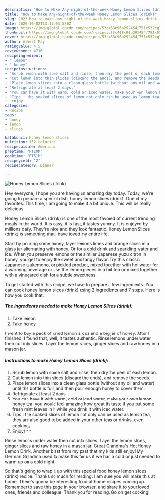 ```yaml
---
description: "How to Make Any-night-of-the-week Honey Lemon Slices (drink)"
title: "How to Make Any-night-of-the-week Honey Lemon Slices (drink)"
slug: 2023-how-to-make-any-night-of-the-week-honey-lemon-slices-drink
date: 2020-10-02T13:17:03.580Z
image: https://img-global.cpcdn.com/recipes/53c468c96a292454/751x532cq70/honey-lemon-slices-drink-recipe-main-photo.jpg
thumbnail: https://img-global.cpcdn.com/recipes/53c468c96a292454/751x532cq70/honey-lemon-slices-drink-recipe-main-photo.jpg
cover: https://img-global.cpcdn.com/recipes/53c468c96a292454/751x532cq70/honey-lemon-slices-drink-recipe-main-photo.jpg
author: Albert May
ratingvalue: 4.5
reviewcount: 4716
recipeingredient:
- " lemon"
- " honey"
recipeinstructions:
- "Scrub lemon with some salt and rinse, then dry the peel of each lemon."
- "Cut lemon into thin slices (discard the ends), and remove the seeds."
- "Place lemon slices into a clean glass bottle (without any oil and water) until the bottle is full, and then pour enough honey to cover them."
- "Refrigerate at least 2 days."
- "You can have it with warm, cold or iced water, make your own lemon honey tea. you would feel amazing how great its taste if you put some fresh mint leaves in it while you drink it with iced water."
- "Tips : the soaked slices of lemon not only can be used as lemon tea, they are also good to be added in your other teas or drinks, even cooking。"
- "Enjoy! ^_^"
categories:
- Recipe
tags:
- honey
- lemon
- slices

katakunci: honey lemon slices 
nutrition: 152 calories
recipecuisine: American
preptime: "PT20M"
cooktime: "PT51M"
recipeyield: "2"
recipecategory: Dinner

---
```



![Honey Lemon Slices (drink)](https://img-global.cpcdn.com/recipes/53c468c96a292454/751x532cq70/honey-lemon-slices-drink-recipe-main-photo.jpg)

Hey everyone, I hope you are having an amazing day today. Today, we're going to prepare a special dish, honey lemon slices (drink). One of my favorites. This time, I am going to make it a bit unique. This will be really delicious.

Honey Lemon Slices (drink) is one of the most favored of current trending meals in the world. It is easy, it is fast, it tastes yummy. It is enjoyed by millions daily. They're nice and they look fantastic. Honey Lemon Slices (drink) is something that I have loved my entire life.

Start by pouring some honey, layer lemons limes and orange slices in a glass jar alternating with honey. Or for a cold drink add sparkling water and ice. When you preserve lemons or the similar Japanese yuzu citron in honey, you get to enjoy the sweet and tangy flavor. Try this classic Japanese tsukemono, or pickled product, mixed together with hot water for a warming beverage or use the lemon pieces in a hot tea or mixed together with a vinegared dish for a subtle sweetness.


To get started with this recipe, we have to prepare a few ingredients. You can cook honey lemon slices (drink) using 2 ingredients and 7 steps. Here is how you cook that.

<!--inarticleads1-->

##### The ingredients needed to make Honey Lemon Slices (drink):

1. Take  lemon
1. Take  honey


I went to buy a pack of dried lemon slices and a big jar of honey. After I finished, I found that, well, it tastes authentic. Rinse lemons under water then cut into slices. Layer the lemon slices, ginger slices and raw honey in a mason jar. 

<!--inarticleads2-->

##### Instructions to make Honey Lemon Slices (drink):

1. Scrub lemon with some salt and rinse, then dry the peel of each lemon.
1. Cut lemon into thin slices (discard the ends), and remove the seeds.
1. Place lemon slices into a clean glass bottle (without any oil and water) until the bottle is full, and then pour enough honey to cover them.
1. Refrigerate at least 2 days.
1. You can have it with warm, cold or iced water, make your own lemon honey tea. you would feel amazing how great its taste if you put some fresh mint leaves in it while you drink it with iced water.
1. Tips : the soaked slices of lemon not only can be used as lemon tea, they are also good to be added in your other teas or drinks, even cooking。
1. Enjoy! ^_^


Rinse lemons under water then cut into slices. Layer the lemon slices, ginger slices and raw honey in a mason jar. Great Grandma&#39;s Hot Honey Lemon Drink. Another blast from my past that my kids still enjoy! My German Grandma used to make this for us if we had a cold or just needed to warm up on a cold night. 

So that's going to wrap it up with this special food honey lemon slices (drink) recipe. Thanks so much for reading. I am sure you will make this at home. There's gonna be interesting food at home recipes coming up. Remember to save this page in your browser, and share it to your loved ones, friends and colleague. Thank you for reading. Go on get cooking!
